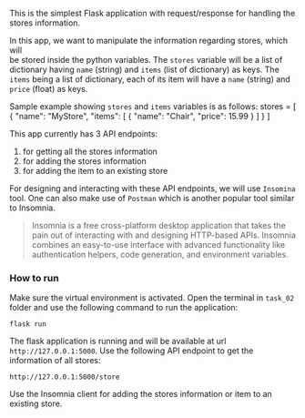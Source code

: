This is the simplest Flask application with request/response for handling the stores information. 

In this app, we want to manipulate the information regarding stores, which will  
be stored inside the python variables. The `stores` variable will be a list of 
dictionary having `name` (string) and `items` (list of dictionary) as keys. 
The `items` being a list of dictionary, each of its item will have a `name` (string) 
and `price` (float) as keys. 

Sample example showing `stores` and `items` variables is as follows:
stores = [
    {
        "name": "MyStore",
        "items": [
            {
                "name": "Chair",
                "price": 15.99
            }
        ]
    }
]

This app currently has 3 API endpoints:
1. for getting all the stores information
2. for adding the stores information
3. for adding the item to an existing store

For designing and interacting with these API endpoints, we will use `Insomina` tool. 
One can also make use of `Postman` which is another popular tool similar to Insomnia.


> Insomnia is a free cross-platform desktop application that takes the pain out of interacting with and designing HTTP-based APIs. Insomnia combines an easy-to-use interface with advanced functionality like authentication helpers, code generation, and environment variables.

### How to run

Make sure the virtual environment is activated. Open the terminal in `task_02` folder 
and use the following command to run the application:

```
flask run
```

The flask application is running and will be available at url `http://127.0.0.1:5000`.
Use the following API endpoint to get the information of all stores:

```
http://127.0.0.1:5000/store
```

Use the Insomnia client for adding the stores information or item to an existing store.





